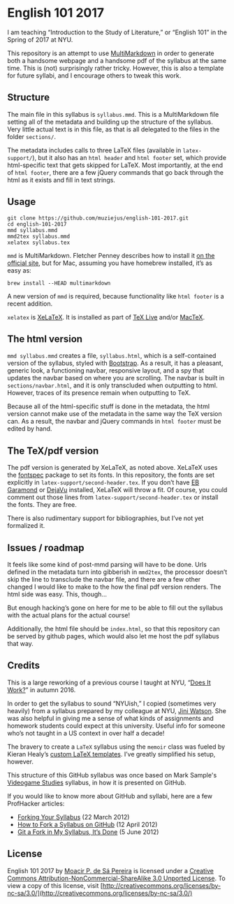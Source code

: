 # English 101 2017

I am teaching “Introduction to the Study of Literature,” or “English 101” in
the Spring of 2017 at NYU. 

This repository is an attempt to use
[MultiMarkdown](http://fletcher.github.io/MultiMarkdown-5/) in order to
generate both a handsome webpage and a handsome pdf of the syllabus at the same
time. This is (not) surprisingly rather tricky. However, this is also a
template for future syllabi, and I encourage others to tweak this work.

## Structure

The main file in this syllabus is `syllabus.mmd`. This is a MultiMarkdown file
setting all of the metadata and building up the structure of the syllabus. Very
little actual text is in this file, as that is all delegated to the files in
the folder `sections/`.

The metadata includes calls to three LaTeX files (available in
`latex-support/`), but it also has an `html header` and `html footer` set,
which provide html-specific text that gets skipped for LaTeX. Most importantly,
at the end of `html footer`, there are a few jQuery commands that go back
through the html as it exists and fill in text strings.

## Usage

```
git clone https://github.com/muziejus/english-101-2017.git
cd english-101-2017
mmd syllabus.mmd
mmd2tex syllabus.mmd
xelatex syllabus.tex
```

`mmd` is MultiMarkdown. Fletcher Penney describes how to install it [on the
official site](http://fletcher.github.io/MultiMarkdown-5/installation.html),
but for Mac, assuming you have homebrew installed, it’s as easy as:

```
brew install --HEAD multimarkdown
```

A new version of `mmd` is required, because functionality like `html footer` is
a recent addition.

`xelatex` is [XeLaTeX](https://en.wikipedia.org/wiki/XeTeX). It is installed as
part of [TeX Live](https://www.tug.org/texlive/) and/or
[MacTeX](https://tug.org/mactex).

## The html version

`mmd syllabus.mmd` creates a file, `syllabus.html`, which is a self-contained
version of the syllabus, styled with [Bootstrap](http://getbootstrap.com). As a
result, it has a pleasant, generic look, a functioning navbar, responsive
layout, and a spy that updates the navbar based on where you are scrolling. The
navbar is built in `sections/navbar.html`, and it is only transcluded when
outputting to html. However, traces of its presence remain when outputting to
TeX. 

Because all of the html-specific stuff is done in the metadata, the html
version cannot make use of the metadata in the same way the TeX version can. As
a result, the navbar and jQuery commands in `html footer` must be edited by
hand.

## The TeX/pdf version

The pdf version is generated by XeLaTeX, as noted above. XeLaTeX uses the
[fontspec](http://ctan.org/pkg/fontspec) package to set its fonts. In this
repository, the fonts are set explicitly in `latex-support/second-header.tex`.
If you don’t have [EB
Garamond](https://www.google.com/fonts/specimen/EB+Garamond) or
[DejaVu](http://dejavu-fonts.org/wiki/Main_Page) installed, XeLaTeX will throw
a fit. Of course, you could comment out those lines from
`latex-support/second-header.tex` or install the fonts. They are free.

There is also rudimentary support for bibliographies, but I’ve not yet
formalized it.

## Issues / roadmap

It feels like some kind of post-mmd parsing will have to be done. Urls defined
in the metadata turn into gibberish in `mmd2tex`, the processor doesn’t skip
the line to transclude the navbar file, and there are a few other changed I
would like to make to the how the final pdf version renders. The html side was
easy. This, though…

But enough hacking’s gone on here for me to be able to fill out the syllabus
with the actual plans for the actual course!

Additionally, the html file should be `index.html`, so that this repository can
be served by github pages, which would also let me host the pdf syllabus that
way.

## Credits

This is a large reworking of a previous course I taught at NYU, “[Does It Work?](https://github.com/muziejus/does-it-work)” in
autumn 2016.

In order to get the syllabus to sound “NYUish,” I copied (sometimes very
heavily) from a syllabus prepared by my colleague at NYU, [Jini
Watson](http://english.fas.nyu.edu/object/JiniWatson.html). She was also
helpful in giving me a sense of what kinds of assignments and homework students
could expect at this university. Useful info for someone who’s not taught in a
US context in over half a decade!

The bravery to create a `LaTeX` syllabus using the `memoir` class was fueled by
Kieran Healy’s [custom LaTeX
templates](http://kjhealy.github.com/latex-custom-kjh). I’ve greatly simplified
his setup, however.

This structure of this GitHub syllabus was once based on Mark Sample's
[Videogame Studies](https://github.com/samplereality/videogame-studies)
syllabus, in how it is presented on GitHub. 

If you would like to know more about GitHub and syllabi, here are a few
ProfHacker articles:

* [Forking Your Syllabus](http://chronicle.com/blogs/profhacker/forking-your-syllabus/39137) (22 March 2012)
* [How to Fork a Syllabus on GitHub](http://chronicle.com/blogs/profhacker/how-to-fork-a-syllabus-on-github/39447) (12 April 2012)
* [Git a Fork in My Syllabus, It’s Done](https://chronicle.com/blogs/profhacker/git-a-fork-in-my-syllabus-its-done/40331) (5 June 2012)

## License

English 101 2017 by [Moacir P. de Sá Pereira](http://moacir.com) is licensed
under a [Creative Commons Attribution-NonCommercial-ShareAlike 3.0 Unported
License](http://creativecommons.org/licenses/by-nc-sa/3.0/). To view a copy of
this license, visit
[http://creativecommons.org/licenses/by-nc-sa/3.0/](http://creativecommons.org/licenses/by-nc-sa/3.0/)
